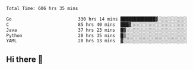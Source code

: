 <!--START_SECTION:waka-->

```txt
Total Time: 606 hrs 35 mins

Go                         330 hrs 14 mins █████████████▓░░░░░░░░░░░   54.33 %
C                          85 hrs 40 mins  ███▓░░░░░░░░░░░░░░░░░░░░░   14.09 %
Java                       37 hrs 23 mins  █▓░░░░░░░░░░░░░░░░░░░░░░░   06.15 %
Python                     28 hrs 35 mins  █▒░░░░░░░░░░░░░░░░░░░░░░░   04.70 %
YAML                       20 hrs 13 mins  ▓░░░░░░░░░░░░░░░░░░░░░░░░   03.33 %
```

<!--END_SECTION:waka-->

## Hi there 👋

<!--
**prorok210/prorok210** is a ✨ _special_ ✨ repository because its `README.md` (this file) appears on your GitHub profile.

Here are some ideas to get you started:

- 🔭 I’m currently working on ...
- 🌱 I’m currently learning ...
- 👯 I’m looking to collaborate on ...
- 🤔 I’m looking for help with ...
- 💬 Ask me about ...
- 📫 How to reach me: ...
- 😄 Pronouns: ...
- ⚡ Fun fact: ...
-->
